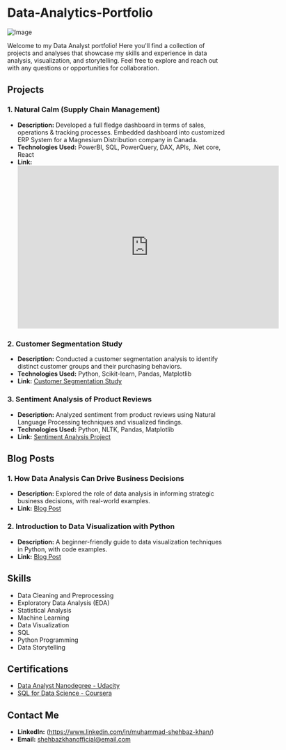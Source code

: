 # Data-Analytics-Portfolio
![Image](Shehbaz.jpg)

Welcome to my Data Analyst portfolio! Here you'll find a collection of projects and analyses that showcase my skills and experience in data analysis, visualization, and storytelling. Feel free to explore and reach out with any questions or opportunities for collaboration.

## Projects

### 1. Natural Calm (Supply Chain Management)

- **Description:** Developed a full fledge dashboard in terms of sales, operations & tracking processes. Embedded dashboard into customized ERP System for a Magnesium Distribution company in Canada.
- **Technologies Used:** PowerBI, SQL, PowerQuery, DAX, APIs, .Net core, React
- **Link:** <iframe title="testing" width="600" height="373.5" src="https://app.powerbi.com/view?r=eyJrIjoiZWMyNGQ0YzEtMjRiNC00ZjRkLTg0YTQtYzI2NDU0NTViYmYxIiwidCI6IjQyYjgxNzU3LTIxNWItNDMxMS04ZjEwLTkwZjY5OGRhMzM1MiIsImMiOjl9&embedImagePlaceholder=true" frameborder="0" allowFullScreen="true"></iframe>

### 2. Customer Segmentation Study

- **Description:** Conducted a customer segmentation analysis to identify distinct customer groups and their purchasing behaviors.
- **Technologies Used:** Python, Scikit-learn, Pandas, Matplotlib
- **Link:** [Customer Segmentation Study](link-to-project)

### 3. Sentiment Analysis of Product Reviews

- **Description:** Analyzed sentiment from product reviews using Natural Language Processing techniques and visualized findings.
- **Technologies Used:** Python, NLTK, Pandas, Matplotlib
- **Link:** [Sentiment Analysis Project](link-to-project)

## Blog Posts

### 1. How Data Analysis Can Drive Business Decisions

- **Description:** Explored the role of data analysis in informing strategic business decisions, with real-world examples.
- **Link:** [Blog Post](link-to-post)

### 2. Introduction to Data Visualization with Python

- **Description:** A beginner-friendly guide to data visualization techniques in Python, with code examples.
- **Link:** [Blog Post](link-to-post)

## Skills

- Data Cleaning and Preprocessing
- Exploratory Data Analysis (EDA)
- Statistical Analysis
- Machine Learning
- Data Visualization
- SQL
- Python Programming
- Data Storytelling

## Certifications

- [Data Analyst Nanodegree - Udacity](link-to-certification)
- [SQL for Data Science - Coursera](link-to-certification)

## Contact Me

- **LinkedIn:** (https://www.linkedin.com/in/muhammad-shehbaz-khan/)
- **Email:** shehbazkhanofficial@email.com
